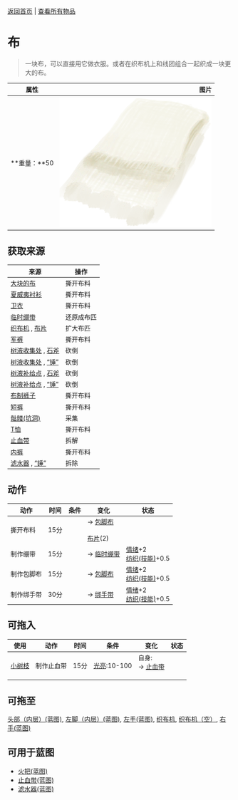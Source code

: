 [返回首页](index.md)   |  [查看所有物品](object.md)
# 布  
> 一块布，可以直接用它做衣服。或者在织布机上和线团组合一起织成一块更大的布。  
  
  属性  |   图片   
 ----  |  ----:   
 **重量：**50  |  ![](Sprite/Cloth.png)   
  
## 获取来源  
来源  |  操作  
----  |  ----  
[大块的布](ClothLarge.md)  |  撕开布料  
[夏威夷衬衫](HawaiianShirt.md)  |  撕开布料  
[卫衣](HoodieRetromation.md)  |  撕开布料  
[临时绷带](ImprovisedDressing.md)  |  还原成布匹  
[织布机](Loom.md) , [布片](ClothSmall.md)  |  扩大布匹  
[军裤](MilitaryPants.md)  |  撕开布料  
[树液收集处](PalmTreeSapStation.md) , [石斧](StoneAxe.md)  |  砍倒  
[树液收集处](PalmTreeSapStation.md) , [“锤”](tag_Axe.md)  |  砍倒  
[树液补给点](PalmTreeSapStationEmpty.md) , [石斧](StoneAxe.md)  |  砍倒  
[树液补给点](PalmTreeSapStationEmpty.md) , [“锤”](tag_Axe.md)  |  砍倒  
[布制裤子](PantsCloth.md)  |  撕开布料  
[短裤](Shorts.md)  |  撕开布料  
[骷髅(坑洞)](Skeleton.md)  |  采集  
[T恤](T-Shirt.md)  |  撕开布料  
[止血带](Tourniquet.md)  |  拆解  
[内裤](Underwear.md)  |  撕开布料  
[滤水器](WaterFilter.md) , [“锤”](tag_Hammer.md)  |  拆除  
## 动作  
动作  |  时间  |  条件  |  变化  |  状态  
----  |  ----  |  ----  |  ----  |  ----  
撕开布料  |  15分  |    |  → [包脚布](FootWrappings.md)<br><br>[布片](ClothSmall.md)(2)  |    
制作绷带  |  15分  |    |  → [临时绷带](ImprovisedDressing.md)<br>  |  [情绪](Morale.md)+2<br>[纺织(技能)](Skill_Tailoring.md)+0.5  
制作包脚布  |  15分  |    |  → [包脚布](FootWrappings.md)<br>  |  [情绪](Morale.md)+2<br>[纺织(技能)](Skill_Tailoring.md)+0.5  
制作绑手带  |  30分  |    |  → [绑手带](HandWrappings.md)<br>  |  [情绪](Morale.md)+2<br>[纺织(技能)](Skill_Tailoring.md)+0.5  
## 可拖入  
使用  |  动作  |  时间  |  条件  |  变化  |  状态  
----  |  ----  |  ----  |  ----  |  ----  |  ----  
[小树枝](Sticks.md)  |  制作止血带  |  15分  |  [光亮](Light.md):10-100  |  自身:<br>→ [止血带](Tourniquet.md)<br><br>  |    
## 可拖至  
[头部（内层）(蓝图)](InnerHeadBlueprint.md), [左脚（内层）(蓝图)](InnerLeftFootBlueprint.md), [左手(蓝图)](LeftHandBlueprint.md), [织布机](Loom.md), [织布机（空）](LoomEmpty.md), [右手(蓝图)](RightHandBlueprint.md)  
## 可用于蓝图  
- [火把(蓝图)](Bp_Torch.md)  
- [止血带(蓝图)](Bp_Tourniquet.md)  
- [滤水器(蓝图)](Bp_WaterFilter.md)  
  
  
